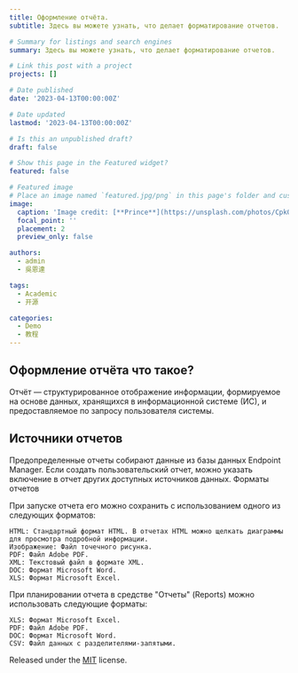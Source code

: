 ```yaml
---
title: Оформление отчёта.
subtitle: Здесь вы можете узнать, что делает форматирование отчетов.

# Summary for listings and search engines
summary: Здесь вы можете узнать, что делает форматирование отчетов.

# Link this post with a project
projects: []

# Date published
date: '2023-04-13T00:00:00Z'

# Date updated
lastmod: '2023-04-13T00:00:00Z'

# Is this an unpublished draft?
draft: false

# Show this page in the Featured widget?
featured: false

# Featured image
# Place an image named `featured.jpg/png` in this page's folder and customize its options here.
image:
  caption: 'Image credit: [**Prince**](https://unsplash.com/photos/CpkOjOcXdUY)'
  focal_point: ''
  placement: 2
  preview_only: false

authors:
  - admin
  - 吳恩達

tags:
  - Academic
  - 开源

categories:
  - Demo
  - 教程
---
```


## Оформление отчёта что такое?

Отчёт — структурированное отображение информации, формируемое на основе данных, хранящихся в информационной системе (ИС), и предоставляемое по запросу пользователя системы.

## Источники отчетов

Предопределенные отчеты собирают данные из базы данных Endpoint Manager. Если создать пользовательский отчет, можно указать включение в отчет других доступных источников данных.
Форматы отчетов

При запуске отчета его можно сохранить с использованием одного из следующих форматов:

    HTML: Стандартный формат HTML. В отчетах HTML можно щелкать диаграммы для просмотра подробной информации.
    Изображение: Файл точечного рисунка.
    PDF: Файл Adobe PDF.
    XML: Текстовый файл в формате XML.
    DOC: Формат Microsoft Word.
    XLS: Формат Microsoft Excel.

При планировании отчета в средстве "Отчеты" (Reports) можно использовать следующие форматы:

    
    XLS: Формат Microsoft Excel.
    PDF: Файл Adobe PDF.
    DOC: Формат Microsoft Word.
    CSV: Файл данных с разделителями-запятыми.




Released under the [MIT](https://github.com/wowchemy/wowchemy-hugo-themes/blob/master/LICENSE.md) license.
